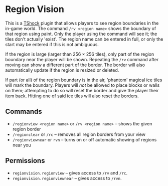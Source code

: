 Region Vision
=============

This is a [TShock](http://tshock.co/xf/) plugin that allows players to see region boundaries in the in-game world. The command `/rv <region name>` shows the boundary of that region using paint. Only the player using the command will see it; the tiles don't actually 'exist'. The region name can be entered in full, or only the start may be entered if this is not ambiguous.

If the region is large (larger than 256 × 256 tiles), only part of the region boundary near the player will be shown. Repeating the `/rv` command after moving can show a different part of the border. The border will also automatically update if the region is resized or deleted.

If part (or all) of the region boundary is in the air, 'phantom' magical ice tiles will mark the boundary. Players will *not* be allowed to place blocks or walls on them; attempting to do so will reset the border and give the player their item back. Hitting one of said ice tiles will also reset the borders.

Commands
--------

* `/regionview <region name>` or `/rv <region name>` – shows the given region border
* `/regionclear` or `/rc` – removes all region borders from your view
* `/regionviewnear` or `rvn` – turns on or off automatic showing of regions near you

Permissions
-----------

* `regionvision.regionview` – gives access to `/rv` and `/rc`.
* `regionvision.regionviewnear` – gives access to `/rvn`.
